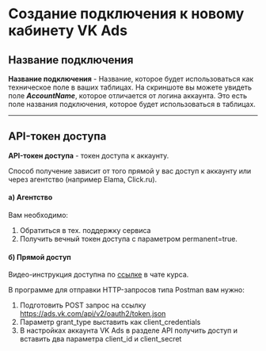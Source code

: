 # Создание подключения к новому кабинету VK Ads


## Название подключения
**Название подключения** - Название, которое будет использоваться как техническое поле в ваших таблицах. 
На скриншоте вы можете увидеть поле ***AccountName***, которое отличается от логина аккаунта. 
Это есть поле названия подключения, которое будет использоваться в таблицах.

---
## API-токен доступа
**API-токен доступа** - токен доступа к аккаунту.

Способ получение зависит от того прямой у вас доступ к аккаунту или через агентство (например Elama, Click.ru).


#### а) Агентство

Вам необходимо:
1) Обратиться в тех. поддержку сервиса 
2) Получить вечный токен доступа с параметром permanent=true. 

#### б) Прямой доступ

Видео-инструкция доступна по [ссылке](https://t.me/c/1834390507/6774) в чате курса.

В программе для отправки HTTP-запросов типа Postman вам нужно:
1) Подготовить POST запрос на ссылку https://ads.vk.com/api/v2/oauth2/token.json
2) Параметр grant_type выставить как client_credentials
3) В настройках аккаунта VK Ads в разделе API получить доступ и вставить два параметра client_id и client_secret